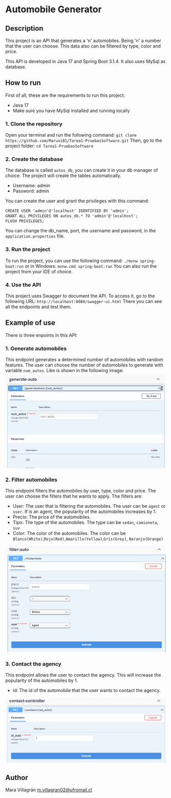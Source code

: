 # Automobile Generator

## Description
This project is an API that generates a 'n' automobiles. Being 'n' a number that the user can choose. This data also can be filtered by type, color and price.

This API is developed in Java 17 and Spring Boot 3.1.4. It also uses MySql as database.

## How to run

First of all, these are the requirements to run this project:
- Java 17
- Make sure you have MySql installed and running locally

### 1. Clone the repository
Open your terminal and run the following command:
`git clone https://github.com/Maruxi01/Tarea1-PruebasSoftware.git`
Then, go to the project folder:
`cd Tarea1-PruebasSoftware`

### 2. Create the database
The database is called `autos_db`, you can create it in your db manager of choice. The project will create the tables automatically.
- Username: admin
- Password: admin

You can create the user and grant the privileges with this command:
```
CREATE USER 'admin'@'localhost' IDENTIFIED BY 'admin';
GRANT ALL PRIVILEGES ON autos_db.* TO 'admin'@'localhost';
FLUSH PRIVILEGES;
```
You can change the db_name, port, the username and password, in the `application.properties` file.
### 3. Run the project
To run the project, you can use the following command:
`./mvnw spring-boot:run`
or in Windows:
`mvnw.cmd spring-boot:run`
You can also run the project from your IDE of choice.
### 4. Use the API
This project uses Swagger to document the API. To access it, go to the following URL:
`http://localhost:8080/swagger-ui.html`
There you can see all the endpoints and test them.
## Example of use
There is three enpoints in this API:

### 1. Generate automobiles
This endpoint generates a determined number of automobiles with random features. The user can choose the number of automobiles to generate with variable
`num_autos`.
Like is shown in the following image:
![SwaggerUI - Generate automobiles ](images/Endpoint1.png)

### 2. Filter automobiles
This endpoint filters the automobiles by user, type, color and price. The user can choose the filters that he wants to apply. The filters are:
- User: The user that is filtering the automobiles. The user can be `agent` or `user`. If is an agent, the popularity of the automobiles increases by 1.
- Precio: The price of the automobiles. 
- Tipo: The type of the automobiles. The type can be `sedan`, `camioneta`, `suv`
- Color: The color of the automobiles. The color can be `Blanco(White)`,`Rojo(Red)`,`Amarillo(Yellow)`,`Gris(Grey)`, `Naranjo(Orange)`

![SwaggerUI - Filter automobiles ](images/endpoint2.png)

### 3. Contact the agency
This endpoint allows the user to contact the agency. This will increase the popularity of the automobiles by 1.
- id: The id of the automobile that the user wants to contact the agency.

![SwaggerUI - Contact the agency ](images/endpoint3.png)

## Author
Mara Villagrán
m.villagran02@ufromail.cl
